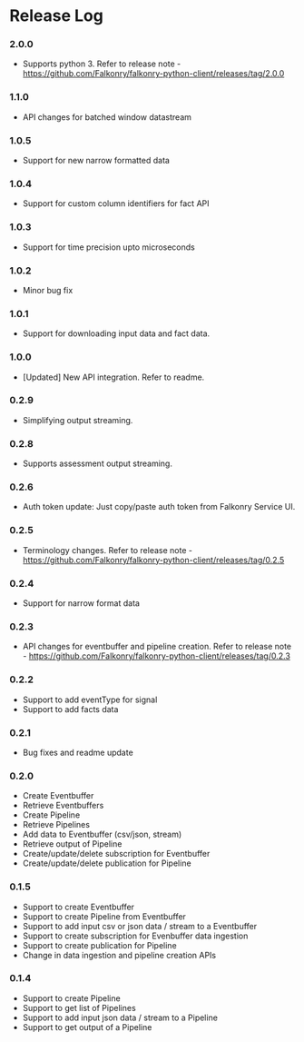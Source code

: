 # Release Log

### 2.0.0
* Supports python 3. Refer to release note - https://github.com/Falkonry/falkonry-python-client/releases/tag/2.0.0

### 1.1.0
* API changes for batched window datastream

### 1.0.5
* Support for new narrow formatted data

### 1.0.4
* Support for custom column identifiers for fact API

### 1.0.3
* Support for time precision upto microseconds

### 1.0.2
* Minor bug fix

### 1.0.1
* Support for downloading input data and fact data.

### 1.0.0
* [Updated] New API integration. Refer to readme.

### 0.2.9
* Simplifying output streaming.

### 0.2.8
* Supports assessment output streaming.

### 0.2.6
* Auth token update: Just copy/paste auth token from Falkonry Service UI.

### 0.2.5
* Terminology changes. Refer to release note - https://github.com/Falkonry/falkonry-python-client/releases/tag/0.2.5

### 0.2.4
* Support for narrow format data

### 0.2.3
* API changes for eventbuffer and pipeline creation. Refer to release note - https://github.com/Falkonry/falkonry-python-client/releases/tag/0.2.3

### 0.2.2
* Support to add eventType for signal
* Support to add facts data

### 0.2.1
* Bug fixes and readme update

### 0.2.0
* Create Eventbuffer
* Retrieve Eventbuffers
* Create Pipeline
* Retrieve Pipelines
* Add data to Eventbuffer (csv/json, stream)
* Retrieve output of Pipeline
* Create/update/delete subscription for Eventbuffer
* Create/update/delete publication for Pipeline

### 0.1.5
* Support to create Eventbuffer
* Support to create Pipeline from Eventbuffer
* Support to add input csv or json data / stream to a Eventbuffer
* Support to create subscription for Evenbuffer data ingestion
* Support to create publication for Pipeline
* Change in data ingestion and pipeline creation APIs

### 0.1.4
* Support to create Pipeline
* Support to get list of Pipelines
* Support to add input json data / stream to a Pipeline
* Support to get output of a Pipeline